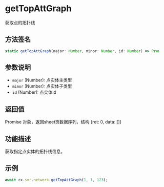 # getTopAttGraph

获取点的拓扑线

## 方法签名
```typescript
static getTopAttGraph(major: Number, minor: Number, id: Number) => Promise
```

## 参数说明
- `major` (Number): 点实体主类型
- `minor` (Number): 点实体子类型
- `id` (Number): 点实体id

## 返回值
Promise 对象，返回sheet页数据序列，结构 {ret: 0, data: []}

## 功能描述
获取指定点实体的拓扑线信息。

## 示例
```typescript
await cx.svr.network.getTopAttGraph(1, 1, 123);
``` 
